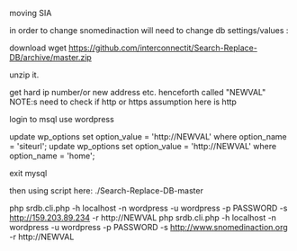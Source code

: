 moving SIA


in order to change snomedinaction will need to change db settings/values : 

download 
wget https://github.com/interconnectit/Search-Replace-DB/archive/master.zip

unzip it.
  
get hard ip number/or new address etc. henceforth called "NEWVAL"
NOTE:s need to check if http or https assumption here is http

login to msql 
use wordpress

update wp_options set option_value = 'http://NEWVAL' where option_name = 'siteurl';
update wp_options set option_value = 'http://NEWVAL' where option_name = 'home';

exit mysql

then using script here: ./Search-Replace-DB-master

php srdb.cli.php -h localhost -n wordpress -u wordpress -p PASSWORD -s http://159.203.89.234 -r http://NEWVAL
php srdb.cli.php -h localhost -n wordpress -u wordpress -p PASSWORD -s http://www.snomedinaction.org -r http://NEWVAL


